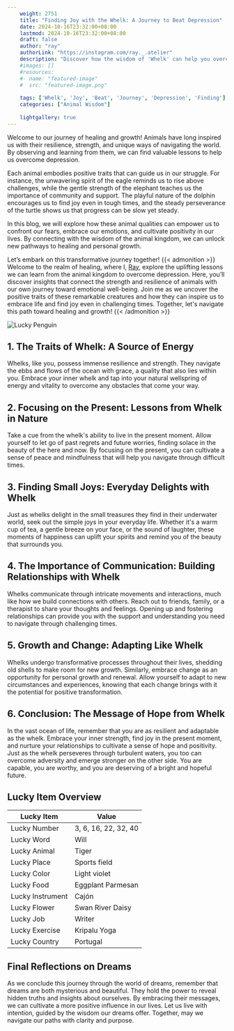 ```yaml
---
    weight: 2751
    title: "Finding Joy with the Whelk: A Journey to Beat Depression"  # Assuming 'title' column exists
    date: 2024-10-16T23:32:00+08:00
    lastmod: 2024-10-16T23:32:00+08:00
    draft: false
    author: "ray"
    authorLink: "https://instagram.com/ray._.atelier"
    description: "Discover how the wisdom of 'Whelk' can help you overcome depression and find joy in your life journey."
    #images: []
    #resources:
    #- name: "featured-image"
    #  src: "featured-image.png"
    
    tags: ['Whelk', 'Joy', 'Beat', 'Journey', 'Depression', 'Finding']
    categories: ["Animal Wisdom"]
    
    lightgallery: true
---
```

    
Welcome to our journey of healing and growth! Animals have long inspired us with their resilience, strength, and unique ways of navigating the world. By observing and learning from them, we can find valuable lessons to help us overcome depression.

Each animal embodies positive traits that can guide us in our struggle. For instance, the unwavering spirit of the eagle reminds us to rise above challenges, while the gentle strength of the elephant teaches us the importance of community and support. The playful nature of the dolphin encourages us to find joy even in tough times, and the steady perseverance of the turtle shows us that progress can be slow yet steady.

In this blog, we will explore how these animal qualities can empower us to confront our fears, embrace our emotions, and cultivate positivity in our lives. By connecting with the wisdom of the animal kingdom, we can unlock new pathways to healing and personal growth.

Let’s embark on this transformative journey together!
{{< admonition >}}
Welcome to the realm of healing, where I, [Ray](https://instagram.com/ray._.atelier), explore the uplifting lessons we can learn from the animal kingdom to overcome depression. Here, you’ll discover insights that connect the strength and resilience of animals with our own journey toward emotional well-being. Join me as we uncover the positive traits of these remarkable creatures and how they can inspire us to embrace life and find joy even in challenging times. Together, let's navigate this path toward healing and growth!
{{< /admonition >}}

![Lucky Penguin](https://cdn.pixabay.com/photo/2024/09/07/02/34/penguins-9028827_1280.jpg "Lucky Penguin")

## 1. The Traits of Whelk: A Source of Energy
Whelks, like you, possess immense resilience and strength. They navigate the ebbs and flows of the ocean with grace, a quality that also lies within you. Embrace your inner whelk and tap into your natural wellspring of energy and vitality to overcome any obstacles that come your way.

## 2. Focusing on the Present: Lessons from Whelk in Nature
Take a cue from the whelk's ability to live in the present moment. Allow yourself to let go of past regrets and future worries, finding solace in the beauty of the here and now. By focusing on the present, you can cultivate a sense of peace and mindfulness that will help you navigate through difficult times.

## 3. Finding Small Joys: Everyday Delights with Whelk
Just as whelks delight in the small treasures they find in their underwater world, seek out the simple joys in your everyday life. Whether it's a warm cup of tea, a gentle breeze on your face, or the sound of laughter, these moments of happiness can uplift your spirits and remind you of the beauty that surrounds you.

## 4. The Importance of Communication: Building Relationships with Whelk
Whelks communicate through intricate movements and interactions, much like how we build connections with others. Reach out to friends, family, or a therapist to share your thoughts and feelings. Opening up and fostering relationships can provide you with the support and understanding you need to navigate through challenging times.

## 5. Growth and Change: Adapting Like Whelk
Whelks undergo transformative processes throughout their lives, shedding old shells to make room for new growth. Similarly, embrace change as an opportunity for personal growth and renewal. Allow yourself to adapt to new circumstances and experiences, knowing that each change brings with it the potential for positive transformation.

## 6. Conclusion: The Message of Hope from Whelk
In the vast ocean of life, remember that you are as resilient and adaptable as the whelk. Embrace your inner strength, find joy in the present moment, and nurture your relationships to cultivate a sense of hope and positivity. Just as the whelk perseveres through turbulent waters, you too can overcome adversity and emerge stronger on the other side. You are capable, you are worthy, and you are deserving of a bright and hopeful future.


## Lucky Item Overview
| Lucky Item          | Value              |
|---------------|--------------------|
| Lucky Number        | 3, 6, 16, 22, 32, 40  |
| Lucky Word          | Will |
| Lucky Animal        | Tiger |
| Lucky Place         | Sports field     |
| Lucky Color         | Light violet     |
| Lucky Food          | Eggplant Parmesan      |
| Lucky Instrument    | Cajón |
| Lucky Flower        | Swan River Daisy    |
| Lucky Job           | Writer       |
| Lucky Exercise      | Kripalu Yoga  |
| Lucky Country       | Portugal    |


##  Final Reflections on Dreams

As we conclude this journey through the world of dreams, remember that dreams are both mysterious and beautiful. They hold the power to reveal hidden truths and insights about ourselves. By embracing their messages, we can cultivate a more positive influence in our lives. Let us live with intention, guided by the wisdom our dreams offer. Together, may we navigate our paths with clarity and purpose.
